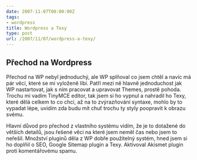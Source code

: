 ```yaml
---
date: 2007-11-07T00:00:00Z
tags:
- wordpress
title: Wordpress a Texy
type: post
url: /2007/11/07/wordpress-a-texy/
---
```


<h2>Přechod na Wordpress</h2>
Přechod na WP nebyl jednoduchý, ale WP splňoval co jsem chtěl a navíc má pár věcí, které se mi vyloženě líbí. Patří mezi ně hlavně jednoduchost jak WP nastartovat, jak s ním pracovat a upravovat Themes, prostě pohoda. Trochu mi vadim TinyMCE editor, tak jsem si ho vypnul a nahradil ho Texy, které dělá celkem to co chci, až na to zvýrazňování syntaxe, mohlo by to vypadat lépe, uvidím zda budu mít chuť trochu ty styly poopravit k obrazu  svému.

Hlavní důvod pro přechod z vlastního systému vidím, že je to dotažené do větších detailů, jsou řešené věci na které jsem neměl čas nebo jsem to neřešil. Množství pluginů děla z WP dobře použitelný systém, hned jsem si ho doplňil o SEO, Google Sitemap plugin a Texy. Aktivoval Akismet plugin proti komentářovému spamu.
